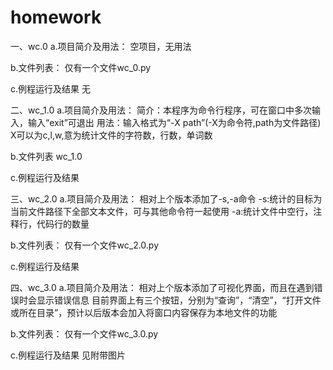 # homework
一、wc.0
a.项目简介及用法：
空项目，无用法

b.文件列表：
仅有一个文件wc_0.py

c.例程运行及结果
无

二、wc_1.0
a.项目简介及用法：
简介：本程序为命令行程序，可在窗口中多次输入，输入“exit”可退出
用法：输入格式为“-X path”(-X为命令符,path为文件路径)
X可以为c,l,w,意为统计文件的字符数，行数，单词数

b.文件列表
wc_1.0

c.例程运行及结果


三、wc_2.0
a.项目简介及用法：
相对上个版本添加了-s,-a命令
-s:统计的目标为当前文件路径下全部文本文件，可与其他命令符一起使用
-a:统计文件中空行，注释行，代码行的数量

b.文件列表：
仅有一个文件wc_2.0.py

c.例程运行及结果


四、wc_3.0
a.项目简介及用法：
相对上个版本添加了可视化界面，而且在遇到错误时会显示错误信息
目前界面上有三个按钮，分别为“查询”，“清空”，“打开文件或所在目录”，预计以后版本会加入将窗口内容保存为本地文件的功能

b.文件列表：
仅有一个文件wc_3.0.py

c.例程运行及结果
见附带图片
